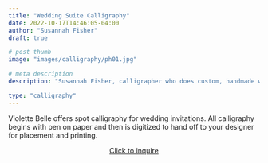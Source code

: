 ```yaml
---
title: "Wedding Suite Calligraphy"
date: 2022-10-17T14:46:05-04:00
author: "Susannah Fisher"
draft: true

# post thumb
image: "images/calligraphy/ph01.jpg"

# meta description
description: "Susannah Fisher, calligrapher who does custom, handmade work, mostly for weddings and other events"

type: "calligraphy"
---
```


Violette Belle offers spot calligraphy for wedding invitations. All calligraphy begins with pen on paper and then is digitized to hand off to your designer for placement and printing.

<center><a href="/contact" class="btn btn-outline-primary">Click to inquire</a></center>


